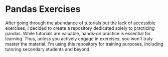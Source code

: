 # Pandas Exercises

After going through the abundance of tutorials but the lack of accessible exercises, I decided to create a repository dedicated solely to practicing pandas. While tutorials are valuable, hands-on practice is essential for learning. Thus, unless you actively engage in exercises, you won't truly master the material. I'm using this repository for training purposes, including tutoring secondary students and beyond.
